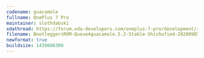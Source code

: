```yaml
---
codename: guacamole
fullname: OnePlus 7 Pro
maintainer: slothdabski
xdathread: https://forum.xda-developers.com/oneplus-7-pro/development/rom-bootleggers-t4158767
filename: BootleggersROM-Queue4guacamole.5.2-Stable-Shishufied-20200905-005238.zip
newformat: true
buildsize: 1439606309
---
```

